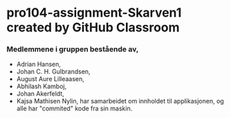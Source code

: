 # pro104-assignment-Skarven1 created by GitHub Classroom
### Medlemmene i gruppen bestående av,
- Adrian Hansen,
- Johan C. H. Gulbrandsen,
- August Aure Lilleaasen,
- Abhilash Kamboj,
- Johan Akerfeldt,
- Kajsa Mathisen Nylin,
har samarbeidet om innholdet til applikasjonen, og alle har "commited" kode fra sin maskin.
